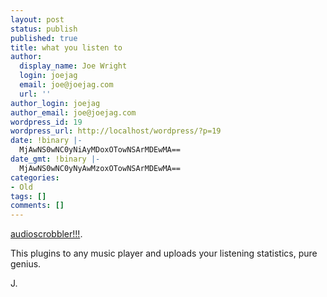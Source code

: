 ```yaml
---
layout: post
status: publish
published: true
title: what you listen to
author:
  display_name: Joe Wright
  login: joejag
  email: joe@joejag.com
  url: ''
author_login: joejag
author_email: joe@joejag.com
wordpress_id: 19
wordpress_url: http://localhost/wordpress/?p=19
date: !binary |-
  MjAwNS0wNC0yNiAyMDoxOTowNSArMDEwMA==
date_gmt: !binary |-
  MjAwNS0wNC0yNyAwMzoxOTowNSArMDEwMA==
categories:
- Old
tags: []
comments: []
---
```

<p><a href="http://www.audioscrobbler.com/user/joejag">audioscrobbler!!!</a>.</p>
<p>This plugins to any music player and uploads your listening statistics, pure genius.</p>
<p>J.</p>
